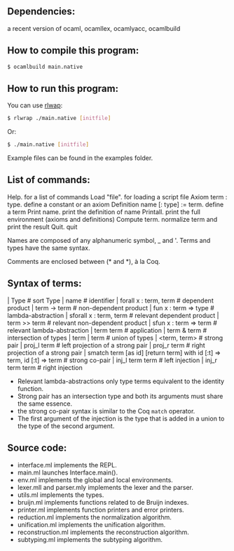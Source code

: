 Dependencies:
-------------
a recent version of ocaml, ocamllex, ocamlyacc, ocamlbuild

How to compile this program:
----------------------------
``` bash
$ ocamlbuild main.native
```

How to run this program:
------------------------

You can use [rlwap](http://linux.die.net/man/1/rlwrap):
``` bash
$ rlwrap ./main.native [initfile]
```

Or:
``` bash
$ ./main.native [initfile]
```

Example files can be found in the examples folder.

List of commands:
-----------------

Help.				     for a list of commands
Load "file".		      	     for loading a script file
Axiom term : type.	    	     define a constant or an axiom
Definition name [: type] := term.    define a term
Print name. 	       	  	     print the definition of name
Printall. 			     print the full environment (axioms and definitions)
Compute term.			     normalize term and print the result
Quit. 				     quit

Names are composed of any alphanumeric symbol, _ and '.
Terms and types have the same syntax.

Comments are enclosed between (* and *), à la Coq.

Syntax of terms:
----------------
| Type					   # sort Type
| name					   # identifier
| forall x : term, term			   # dependent product
| term -> term	   			   # non-dependent product
| fun x : term => type			   # lambda-abstraction
| sforall x : term, term		   # relevant dependent product
| term >> term	    			   # relevant non-dependent product
| sfun x : term => term			   # relevant lambda-abstraction
| term term    	  			   # application
| term & term				   # intersection of types
| term | term				   # union of types
| <term, term>				   # strong pair
| proj_l term			  	   # left projection of a strong pair
| proj_r term			           # right projection of a strong pair
| smatch term [as id] [return term] with
  id [:t] => term, id [:t] => term	   # strong co-pair
| inj_l term term   	  		   # left injection
| inj_r term term			   # right injection

- Relevant lambda-abstractions only type terms equivalent to the identity function.
- Strong pair has an intersection type and both its arguments must share the same essence.
- the strong co-pair syntax is similar to the Coq `match` operator.
- The first argument of the injection is the type that is added in a union to the type of the
  second argument.

Source code:
------------

- interface.ml implements the REPL.
- main.ml launches Interface.main().
- env.ml implements the global and local environments.
- lexer.mll and parser.mly implements the lexer and the parser.
- utils.ml implements the types.
- bruijn.ml implements functions related to de Bruijn indexes.
- printer.ml implements function printers and error printers.
- reduction.ml implements the normalization algorithm.
- unification.ml implements the unification algorithm.
- reconstruction.ml implements the reconstruction algorithm.
- subtyping.ml implements the subtyping algorithm.
